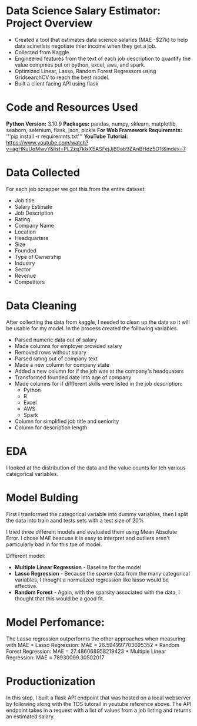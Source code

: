 # Data Science Salary Estimator: Project Overview
* Created a tool that estimates data science salaries (MAE -$27k) to help data scinetists negotiate thier income when they get a job. 
* Collected from Kaggle
* Engineered features from the text of each job description to quantify the value compnies put on python, excel, aws, and spark.
* Optimized Linear, Lasso, Random Forest Regressors using GridsearchCV to reach the best model. 
* Built a client facing API using flask 

# Code and Resources Used
**Python Version:** 3.10.9
**Packages:** pandas, numpy, sklearn, matplotlib, seaborn, selenium, flask, json, pickle
**For Web Framework Requiremnts:** '''pip install -r requiremnts.txt'''
**YouTube Tutorial:** https://www.youtube.com/watch?v=agHKuUoMwvY&list=PL2zq7klxX5ASFejJj80ob9ZAnBHdz5O1t&index=7

# Data Collected
For each job scrapper we got this from the entire dataset:
* Job title
* Salary Estimate
* Job Description
* Rating
* Company Name 
* Location
* Headquarters
* Size
* Founded
* Type of Ownership
* Industry
* Sector
* Revenue
* Competitors


# Data Cleaning
After collecting the data from kaggle, I needed to clean up the data so it will be usable for my model. 
In the process created the following variables. 
* Parsed numeric data out of salary 
* Made columns for employer provided salary 
* Removed rows without salary
* Parsed rating out of company text
* Made a new column for company state
* Added a new column for if the job was at the company's headquaters
* Transformed founded date into age of company
* Made columns for if diffferent skills were listed in the job description: 
  * Python 
  * R
  * Excel
  * AWS
  * Spark
* Column for simplified job title and seniority
* Column for description length

# EDA
I looked at the distribution of the data and the value counts for teh various categorical variables. 

# Model Bulding
First I tranformed the categorical variable into dummy variables, then I split the data into train aand tests sets with a test size of 20%

I tried three different models and evaluated them using Mean Absolute Error. I chose MAE beacuse it is easy to interpret and outliers aren't 
particularly bad in for this tpe of model. 

Different model: 
  * **Multiple Linear Regression** - Baseline for the model
  * **Lasso Regression** - Because the sparse data from the many categorical variables, I thought a normalized regression like lasso would be effective.
  * **Random Forest** - Again, with the sparsity associated with the data, I thought that this would be a good fit.

# Model Perfomance:  
  The Lasso regression outperforms the other approaches when measuring with MAE
     * Lasso Regression: MAE = 26.594997703695352
     * Random Forest Regression: MAE = 27.486068958219423
     * Multiple Linear Regression: MAE = 78930099.30502017    

# Productionization 
  In this step, I built a flask API endpoint that was hosted on a local webserver by following along with the TDS tutorail in youtube reference above.
  The API endpoint takes in a request with a list of values from a job listing and returns an estimated salary. 





   
